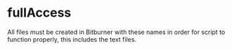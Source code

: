 # fullAccess
All files must be created in Bitburner with these names in order for script to function properly, this includes the text files.
